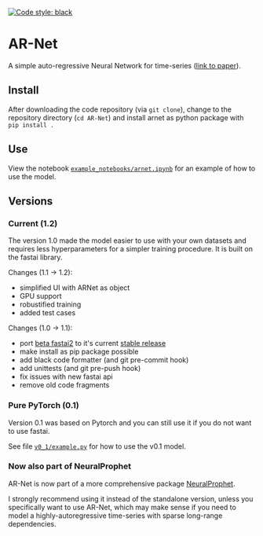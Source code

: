 [![Code style: black](https://img.shields.io/badge/code%20style-black-000000.svg)](https://github.com/psf/black)

# AR-Net
A simple auto-regressive Neural Network for time-series ([link to paper](https://arxiv.org/abs/1911.12436)).

## Install
After downloading the code repository (via `git clone`), change to the repository directory (`cd AR-Net`) 
and install arnet as python package with `pip install .`

## Use
View the notebook [`example_notebooks/arnet.ipynb`](example_notebooks/arnet.ipynb) for an example of how to use the model.

## Versions
### Current (1.2)
The version 1.0 made the model easier to use with your own datasets and requires less hyperparameters 
for a simpler training procedure. It is built on the fastai library.

Changes (1.1 -> 1.2):
* simplified UI with ARNet as object
* GPU support
* robustified training
* added test cases

Changes (1.0 -> 1.1):
* port [beta fastai2](https://github.com/fastai/fastai2) to it's current [stable release](https://github.com/fastai/fastai) 
* make install as pip package possible
* add black code formatter (and git pre-commit hook)
* add unittests (and git pre-push hook)
* fix issues with new fastai api
* remove old code fragments

### Pure PyTorch (0.1)
Version 0.1 was based on Pytorch and you can still use it if you do not want to use fastai. 

See file [`v0_1/example.py`](v0_1/example.py) for how to use the v0.1 model.

### Now also part of NeuralProphet
AR-Net is now part of a more comprehensive package [NeuralProphet](https://github.com/ourownstory/neural_prophet). 

I strongly recommend using it instead of the standalone version, unless you specifically want to use AR-Net, 
which may make sense if you need to model a highly-autoregressive time-series with sparse long-range dependencies.
